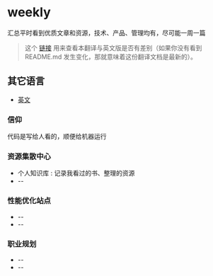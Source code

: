 # weekly

<p class="danger">
  汇总平时看到优质文章和资源，技术、产品、管理均有，尽可能一周一篇
</p>

> 这个 [链接](https://github.com/sqrthree/vuejs-component-style-guide/compare/master...pablohpsilva:master) 用来查看本翻译与英文版是否有差别（如果你没有看到 README.md 发生变化，那就意味着这份翻译文档是最新的）。


## 其它语言
* [英文](https://ChasonHong.github.io/weekly/#/)

### 信仰

<p class="danger">
  代码是写给人看的，顺便给机器运行
</p>

### 资源集散中心

* 个人知识库 : 记录我看过的书、整理的资源
* --

### 性能优化站点

* --
* --

### 职业规划

* --
* --

